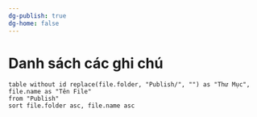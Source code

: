 ```yaml
---
dg-publish: true
dg-home: false
---
```

# Danh sách các ghi chú
```dataview
table without id replace(file.folder, "Publish/", "") as "Thư Mục", file.name as "Tên File"
from "Publish"
sort file.folder asc, file.name asc

```
